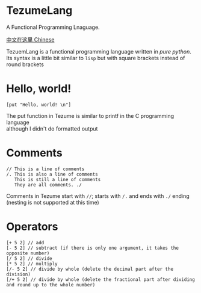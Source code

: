 # TezumeLang
A Functional Programming Lnaguage.

[中文在这里 Chinese](./看我.md)



TezuemLang is a functional programming language written in *pure python*.  
Its syntax is a little bit similar to `lisp` but with square brackets instead of round brackets

# Hello, world!
```
[put "Hello, world! \n"]
```
The put function in Tezume is similar to printf in the C programming language  
although I didn't do formatted output

# Comments
```
// This is a line of comments
/. This is also a line of comments
   This is still a line of comments
   They are all comments. ./
```
Comments in Tezume start with `//`; starts with `/.` and ends with `./` ending  
(nesting is not supported at this time)

# Operators
```
[+ 5 2] // add
[- 5 2] // subtract (if there is only one argument, it takes the opposite number)
[/ 5 2] // divide
[* 5 2] // multiply
[/- 5 2] // divide by whole (delete the decimal part after the division)
[/+ 5 2] // divide by whole (delete the fractional part after dividing and round up to the whole number)
```


